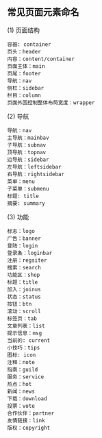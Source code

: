 ## <a name='fileNameDefine'>常见页面元素命名</a>
(1) 页面结构

    容器: container
    页头：header
    内容：content/container
    页面主体：main
    页尾：footer
    导航：nav
    侧栏：sidebar
    栏目：column
    页面外围控制整体布局宽度：wrapper

(2) 导航

    导航：nav
    主导航：mainbav
    子导航：subnav
    顶导航：topnav
    边导航：sidebar
    左导航：leftsidebar
    右导航：rightsidebar
    菜单：menu
    子菜单：submenu
    标题: title
    摘要: summary

(3) 功能

    标志：logo
    广告：banner
    登陆：login
    登录条：loginbar
    注册：regsiter
    搜索：search
    功能区：shop
    标题：title
    加入：joinus
    状态：status
    按钮：btn
    滚动：scroll
    标签页：tab
    文章列表：list
    提示信息：msg
    当前的: current
    小技巧：tips
    图标: icon
    注释：note
    指南：guild
    服务：service
    热点：hot
    新闻：news
    下载：download
    投票：vote
    合作伙伴：partner
    友情链接：link
    版权：copyright
